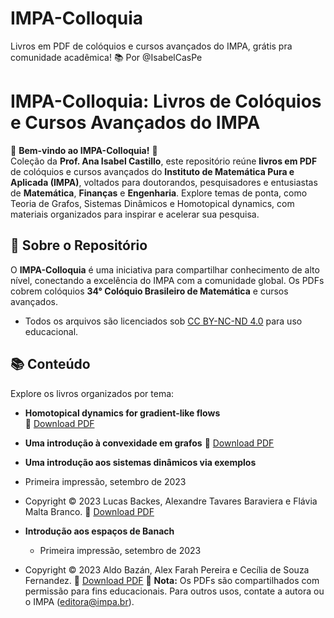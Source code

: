 # IMPA-Colloquia
Livros em PDF de colóquios e cursos avançados do IMPA, grátis pra comunidade acadêmica! 📚 Por @IsabelCasPe
# IMPA-Colloquia: Livros de Colóquios e Cursos Avançados do IMPA

🌟 **Bem-vindo ao IMPA-Colloquia!** 🌟  
Coleção da **Prof. Ana Isabel Castillo**, este repositório reúne **livros em PDF** de colóquios e cursos avançados do **Instituto de Matemática Pura e Aplicada (IMPA)**, voltados para doutorandos, pesquisadores e entusiastas de **Matemática**, **Finanças** e **Engenharia**. Explore temas de ponta, como Teoria de Grafos, Sistemas Dinâmicos e Homotopical dynamics, com materiais organizados para inspirar e acelerar sua pesquisa.

## 🎯 Sobre o Repositório
O **IMPA-Colloquia** é uma iniciativa para compartilhar conhecimento de alto nível, conectando a excelência do IMPA com a comunidade global. Os PDFs cobrem colóquios **34° Colóquio Brasileiro de Matemática** e cursos avançados.
 
 - Todos os arquivos são licenciados sob [CC BY-NC-ND 4.0](https://creativecommons.org/licenses/by-nc-nd/4.0/) para uso educacional.

## 📚 Conteúdo
Explore os livros organizados por tema:

- **Homotopical dynamics for gradient-like flows**  
    🔗 [Download PDF](34CBM10-eBookHomotopicaldynamic.pdf)

- **Uma introdução à convexidade em grafos**
    🔗 [Download PDF](34CBM01-eBookConexidadeemGrafos.pdf)
  
- **Uma introdução aos sistemas dinâmicos via exemplos**
- Primeira impressão, setembro de 2023
- Copyright © 2023 Lucas Backes, Alexandre Tavares Baraviera e Flávia Malta Branco. 
    🔗 [Download PDF](34CBM02-eBookSistemasDinamicos.pdf)
  
- **Introdução aos espaços de Banach**
  - Primeira impressão, setembro de 2023
- Copyright © 2023 Aldo Bazán, Alex Farah Pereira e Cecília de Souza Fernandez.
🔗 [Download PDF](34CBM03-eBookEspaçosdeBanch.pdf)
📢 **Nota:** Os PDFs são compartilhados com permissão para fins educacionais. Para outros usos, contate a autora ou o IMPA (editora@impa.br).

